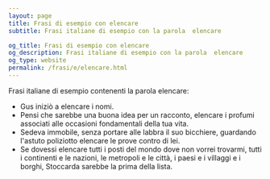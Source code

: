```yaml
---
layout: page
title: Frasi di esempio con elencare 
subtitle: Frasi italiane di esempio con la parola  elencare

og_title: Frasi di esempio con elencare 
og_description: Frasi italiane di esempio con la parola  elencare
og_type: website
permalink: /frasi/e/elencare.html
---
```


Frasi italiane di esempio contenenti la parola elencare:


- Gus iniziò a elencare i nomi.
- Pensi che sarebbe una buona idea per un racconto, elencare i profumi associati alle occasioni fondamentali della tua vita.
- Sedeva immobile, senza portare alle labbra il suo bicchiere, guardando l'astuto poliziotto elencare le prove contro di lei.
- Se dovessi elencare tutti i posti del mondo dove non vorrei trovarmi, tutti i continenti e le nazioni, le metropoli e le città, i paesi e i villaggi e i borghi, Stoccarda sarebbe la prima della lista.
